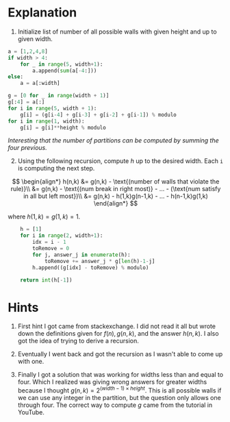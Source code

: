 # Explanation

1. Initialize list of number of all possible walls with given height and up to given width.

```python
a = [1,2,4,8]
if width > 4:
    for _ in range(5, width+1):
        a.append(sum(a[-4:]))
else:
    a = a[:width]

g = [0 for _ in range(width + 1)]
g[:4] = a[:]
for i in range(5, width + 1):
    g[i] = (g[i-4] + g[i-3] + g[i-2] + g[i-1]) % modulo
for i in range(1, width):
    g[i] = g[i]**height % modulo
```

*Interesting that the number of partitions can be computed by summing the four previous.*

2. Using the following recursion, compute $h$ up to the desired width. Each `i` is computing the next step.

$$
\begin{align*}
    h(n,k) &= g(n,k) - \text{(number of walls that violate the rule)}\\
           &= g(n,k) - \text{(num break in right most)} - ... - (\text{num satisfy in all but left most})\\
           &= g(n,k) - h(1,k)g(n-1,k) - ... - h(n-1,k)g(1,k)
\end{align*}
$$

where $h(1,k) = g(1,k) = 1$.

```python
    h = [1]
    for i in range(2, width+1):
        idx = i - 1
        toRemove = 0
        for j, answer_j in enumerate(h):
            toRemove += answer_j * g[len(h)-1-j]
        h.append((g[idx] - toRemove) % modulo)

    return int(h[-1])
```

# Hints

1. First hint I got came from stackexchange. I did not read it all but wrote down the definitions given for $f(n), g(n, k)$, and the answer $h(n,k)$. I also got the idea of trying to derive a recursion.

2. Eventually I went back and got the recursion as I wasn't able to come up with one. 

3. Finally I got a solution that was working for widths less than and equal to four. Which I realized was giving wrong answers for greater widths because I thought $g(n,k) = 2^{(width-1)\times height}$. This is all possible walls if we can use any integer in the partition, but the question only allows one through four. The correct way to compute $g$ came from the tutorial in YouTube.